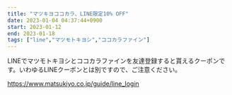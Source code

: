 ```yaml
---
title: "マツキヨココカラ、LINE限定10% OFF"
date: 2023-01-04 04:37:44+0900
start: 2023-01-12
end: 2023-01-18
tags: ["line","マツモトキヨシ","ココカラファイン"]
---
```


LINEでマツモトキヨシとココカラファインを友達登録すると貰えるクーポンです。いわゆるLINEクーポンとは別ですので、ご注意ください。

https://www.matsukiyo.co.jp/guide/line_login
